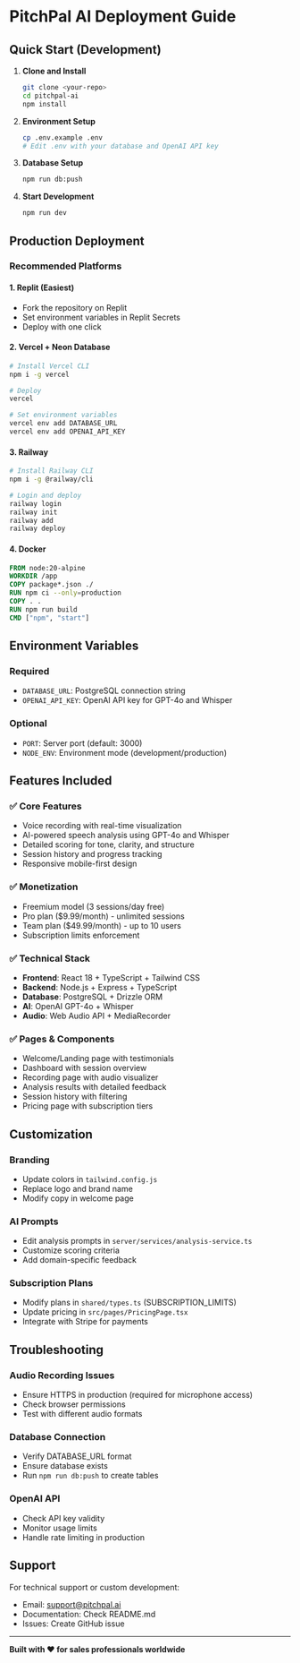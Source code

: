 # PitchPal AI Deployment Guide

## Quick Start (Development)

1. **Clone and Install**
   ```bash
   git clone <your-repo>
   cd pitchpal-ai
   npm install
   ```

2. **Environment Setup**
   ```bash
   cp .env.example .env
   # Edit .env with your database and OpenAI API key
   ```

3. **Database Setup**
   ```bash
   npm run db:push
   ```

4. **Start Development**
   ```bash
   npm run dev
   ```

## Production Deployment

### Recommended Platforms

#### 1. Replit (Easiest)
- Fork the repository on Replit
- Set environment variables in Replit Secrets
- Deploy with one click

#### 2. Vercel + Neon Database
```bash
# Install Vercel CLI
npm i -g vercel

# Deploy
vercel

# Set environment variables
vercel env add DATABASE_URL
vercel env add OPENAI_API_KEY
```

#### 3. Railway
```bash
# Install Railway CLI
npm i -g @railway/cli

# Login and deploy
railway login
railway init
railway add
railway deploy
```

#### 4. Docker
```dockerfile
FROM node:20-alpine
WORKDIR /app
COPY package*.json ./
RUN npm ci --only=production
COPY . .
RUN npm run build
CMD ["npm", "start"]
```

## Environment Variables

### Required
- `DATABASE_URL`: PostgreSQL connection string
- `OPENAI_API_KEY`: OpenAI API key for GPT-4o and Whisper

### Optional
- `PORT`: Server port (default: 3000)
- `NODE_ENV`: Environment mode (development/production)

## Features Included

### ✅ Core Features
- Voice recording with real-time visualization
- AI-powered speech analysis using GPT-4o and Whisper
- Detailed scoring for tone, clarity, and structure
- Session history and progress tracking
- Responsive mobile-first design

### ✅ Monetization
- Freemium model (3 sessions/day free)
- Pro plan ($9.99/month) - unlimited sessions
- Team plan ($49.99/month) - up to 10 users
- Subscription limits enforcement

### ✅ Technical Stack
- **Frontend**: React 18 + TypeScript + Tailwind CSS
- **Backend**: Node.js + Express + TypeScript
- **Database**: PostgreSQL + Drizzle ORM
- **AI**: OpenAI GPT-4o + Whisper
- **Audio**: Web Audio API + MediaRecorder

### ✅ Pages & Components
- Welcome/Landing page with testimonials
- Dashboard with session overview
- Recording page with audio visualizer
- Analysis results with detailed feedback
- Session history with filtering
- Pricing page with subscription tiers

## Customization

### Branding
- Update colors in `tailwind.config.js`
- Replace logo and brand name
- Modify copy in welcome page

### AI Prompts
- Edit analysis prompts in `server/services/analysis-service.ts`
- Customize scoring criteria
- Add domain-specific feedback

### Subscription Plans
- Modify plans in `shared/types.ts` (SUBSCRIPTION_LIMITS)
- Update pricing in `src/pages/PricingPage.tsx`
- Integrate with Stripe for payments

## Troubleshooting

### Audio Recording Issues
- Ensure HTTPS in production (required for microphone access)
- Check browser permissions
- Test with different audio formats

### Database Connection
- Verify DATABASE_URL format
- Ensure database exists
- Run `npm run db:push` to create tables

### OpenAI API
- Check API key validity
- Monitor usage limits
- Handle rate limiting in production

## Support

For technical support or custom development:
- Email: support@pitchpal.ai
- Documentation: Check README.md
- Issues: Create GitHub issue

---

**Built with ❤️ for sales professionals worldwide**
